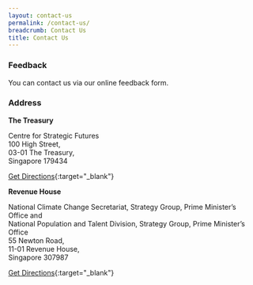 ```yaml
---
layout: contact-us
permalink: /contact-us/
breadcrumb: Contact Us
title: Contact Us
---
```


### **Feedback**

You can contact us via our online feedback form.

### **Address**

**The Treasury**

Centre for Strategic Futures<br>
100 High Street,<br> 
03-01 The Treasury,<br>
Singapore 179434

[Get Directions](https://www.google.com/maps/place/The+Treasury/@1.2909338,103.8474264,17z/data=!3m1!4b1!4m5!3m4!1s0x31da19a0dae52961:0x874a6ef518dc0dad!8m2!3d1.2909284!4d103.8496151){:target="_blank"}

**Revenue House**

National Climate Change Secretariat, Strategy Group, Prime Minister’s Office and <br>
National Population and Talent Division, Strategy Group, Prime Minister’s Office <br>
55 Newton Road,<br>
11-01 Revenue House,<br>
Singapore 307987

[Get Directions](https://www.google.com/maps/place/55+Newton+Rd,+11+Revenue+House,+Singapura+307987/@1.3193874,103.8399072,17z/data=!3m1!4b1!4m5!3m4!1s0x31da19e7aa771f9f:0xa8abef003aca9434!8m2!3d1.319382!4d103.8420959){:target="_blank"}
